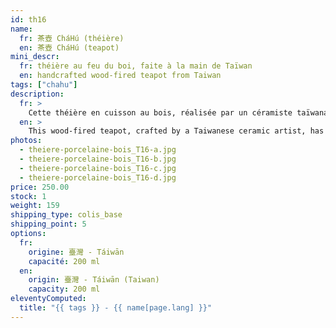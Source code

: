 ```yaml
---
id: th16
name:
  fr: 茶壺 CháHú (théière)
  en: 茶壺 CháHú (teapot)
mini_descr:
  fr: théière au feu du boi, faite à la main de Taïwan
  en: handcrafted wood-fired teapot from Taiwan
tags: ["chahu"]
description:
  fr: >
    Cette théière en cuisson au bois, réalisée par un céramiste taïwanais, a une forme arrondie qui inspire chaleur et convivialité. Grâce à sa forme,<!--more--> elle révèle pleinement les arômes du thé tout en apportant une touche unique avec les traces de feu, les nuances naturelles de l’émail et les cristaux de cendres. Façonnée par la terre, le feu et le bois, elle devient un compagnon de thé vivant, simple et unique.
  en: >
    This wood-fired teapot, crafted by a Taiwanese ceramic artist, has a rounded shape that feels warm and inviting. Thanks to its design,<!--more--> it fully reveals the tea’s aromas while showcasing its uniqueness through fire marks, natural glaze, and ash crystals. Shaped by earth, fire, and wood, it’s a simple yet one-of-a-kind tea companion.
photos:
  - theiere-porcelaine-bois_T16-a.jpg
  - theiere-porcelaine-bois_T16-b.jpg
  - theiere-porcelaine-bois_T16-c.jpg
  - theiere-porcelaine-bois_T16-d.jpg
price: 250.00
stock: 1
weight: 159
shipping_type: colis_base
shipping_point: 5
options:
  fr:
    origine: 臺灣 - Táiwān
    capacité: 200 ml
  en:
    origin: 臺灣 - Táiwān (Taiwan)
    capacity: 200 ml
eleventyComputed:
  title: "{{ tags }} - {{ name[page.lang] }}"
---
```

